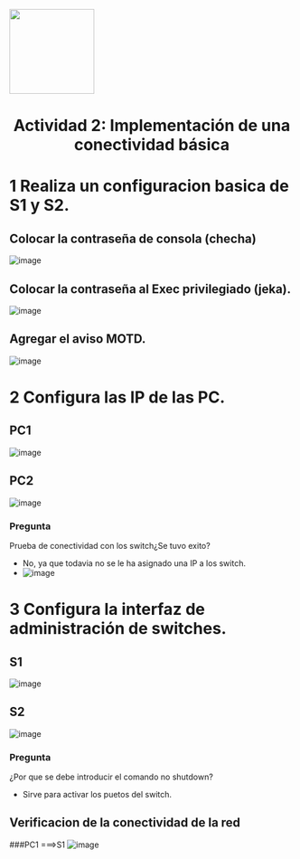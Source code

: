 <p align="left">
  <img src="https://semanadelcannabis.cayetano.edu.pe/assets/img/logo-upch.png" width="150">
  <h1 align="center">Actividad 2: Implementación de una conectividad básica</h1>
</p>

# 1 Realiza un configuracion basica de S1 y S2.
##  Colocar la contraseña de consola (checha)
![image](https://github.com/EdwinJaraOFC/CDRGrupo5/assets/150297438/2e6868c2-a0dc-4ab6-ac34-3fb7bf36aa5f)
## Colocar la contraseña al Exec privilegiado (jeka).
![image](https://github.com/EdwinJaraOFC/CDRGrupo5/assets/150297438/3e898655-6fe9-4696-a539-fdf8e6a1cab9)
## Agregar el aviso MOTD.
![image](https://github.com/EdwinJaraOFC/CDRGrupo5/assets/150297438/758d9d20-af6a-458d-90f6-07961231d0d9)
# 2 Configura las IP de las PC.
## PC1
![image](https://github.com/EdwinJaraOFC/CDRGrupo5/assets/150297438/42a57f63-4f65-46ef-b1ea-9069d2ac0516)
## PC2
![image](https://github.com/EdwinJaraOFC/CDRGrupo5/assets/150297438/ba03f5f3-5c04-4888-b285-3b7020c7e829)
### Pregunta
Prueba de conectividad con los switch¿Se tuvo exito?
- No, ya que todavia no se le ha asignado una IP a los switch.
- ![image](https://github.com/EdwinJaraOFC/CDRGrupo5/assets/150297438/2cac337c-b457-4a3d-956d-707a9efe357b)
# 3 Configura la interfaz de administración de switches.
## S1
![image](https://github.com/EdwinJaraOFC/CDRGrupo5/assets/150297438/becb1a93-47f2-495e-9303-2d28511c3a2b)
## S2
![image](https://github.com/EdwinJaraOFC/CDRGrupo5/assets/150297438/5e0a1448-44c9-484d-b4a4-fa76a03025c9)

### Pregunta
¿Por que se debe introducir el comando no shutdown?
- Sirve para activar los puetos del switch.
## Verificacion de la conectividad de la red 
###PC1 ===>S1 
![image](https://github.com/EdwinJaraOFC/CDRGrupo5/assets/150297438/0f93a631-19cd-470b-a0ba-6bd4e1c04cf2)
